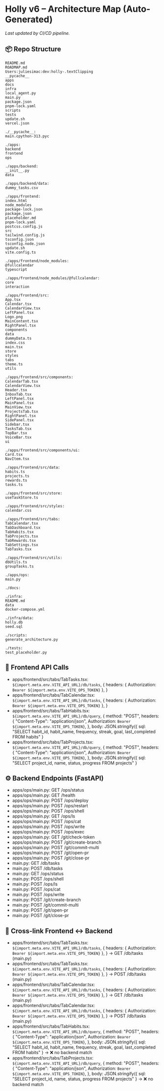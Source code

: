 # Holly v6 – Architecture Map (Auto-Generated)

_Last updated by CI/CD pipeline._

## 📦 Repo Structure
```
README.md
ROADMAP.md
Users:juliesimac:dev:holly-.textClipping
__pycache__
apps
docs
infra
local_agent.py
main.py
package.json
pnpm-lock.yaml
scripts
tests
update.sh
vercel.json

./__pycache__:
main.cpython-313.pyc

./apps:
backend
frontend
ops

./apps/backend:
__init__.py
data

./apps/backend/data:
dummy_tasks.csv

./apps/frontend:
index.html
node_modules
package-lock.json
package.json
placeholder.md
pnpm-lock.yaml
postcss.config.js
src
tailwind.config.js
tsconfig.json
tsconfig.node.json
update.sh
vite.config.ts

./apps/frontend/node_modules:
@fullcalendar
typescript

./apps/frontend/node_modules/@fullcalendar:
core
interaction

./apps/frontend/src:
App.tsx
Calendar.tsx
CalendarView.tsx
LeftPanel.tsx
Logo.png
MainContent.tsx
RightPanel.tsx
components
data
dummyData.ts
index.css
main.tsx
store
styles
tabs
theme.ts
utils

./apps/frontend/src/components:
CalendarTab.tsx
CalendarView.tsx
Header.tsx
InboxTab.tsx
LeftPanel.tsx
MainPanel.tsx
MainView.tsx
ProjectsTab.tsx
RightPanel.tsx
SidePanel.tsx
Sidebar.tsx
TasksTab.tsx
TopBar.tsx
VoiceBar.tsx
ui

./apps/frontend/src/components/ui:
Card.tsx
NavItem.tsx

./apps/frontend/src/data:
habits.ts
projects.ts
rewards.ts
tasks.ts

./apps/frontend/src/store:
useTaskStore.ts

./apps/frontend/src/styles:
calendar.css

./apps/frontend/src/tabs:
TabCalendar.tsx
TabDashboard.tsx
TabHabits.tsx
TabProjects.tsx
TabRewards.tsx
TabSettings.tsx
TabTasks.tsx

./apps/frontend/src/utils:
dbUtils.ts
groupTasks.ts

./apps/ops:
main.py

./docs:

./infra:
README.md
data
docker-compose.yml

./infra/data:
holly.db
seed.sql

./scripts:
generate_architecture.py

./tests:
test_placeholder.py

```

## 🔎 Frontend API Calls
- apps/frontend/src/tabs/TabTasks.tsx: `${import.meta.env.VITE_API_URL}/db/tasks`, {
      headers: { Authorization: `Bearer ${import.meta.env.VITE_OPS_TOKEN}` },
    }
- apps/frontend/src/tabs/TabCalendar.tsx: `${import.meta.env.VITE_API_URL}/db/tasks`, {
      headers: { Authorization: `Bearer ${import.meta.env.VITE_OPS_TOKEN}` },
    }
- apps/frontend/src/tabs/TabHabits.tsx: `${import.meta.env.VITE_API_URL}/db/query`, {
      method: "POST",
      headers: {
        "Content-Type": "application/json",
        Authorization: `Bearer ${import.meta.env.VITE_OPS_TOKEN}`,
      },
      body: JSON.stringify({ sql: "SELECT habit_id, habit_name, frequency, streak, goal, last_completed FROM habits" }
- apps/frontend/src/tabs/TabProjects.tsx: `${import.meta.env.VITE_API_URL}/db/query`, {
      method: "POST",
      headers: {
        "Content-Type": "application/json",
        Authorization: `Bearer ${import.meta.env.VITE_OPS_TOKEN}`,
      },
      body: JSON.stringify({ sql: "SELECT project_id, name, status, progress FROM projects" }

## ⚙️ Backend Endpoints (FastAPI)
- apps/ops/main.py: GET /ops/status
- apps/ops/main.py: GET /health
- apps/ops/main.py: POST /ops/deploy
- apps/ops/main.py: POST /ops/restart
- apps/ops/main.py: POST /ops/shell
- apps/ops/main.py: GET /ops/ls
- apps/ops/main.py: POST /ops/cat
- apps/ops/main.py: POST /ops/write
- apps/ops/main.py: POST /ops/exec
- apps/ops/main.py: GET /git/check-token
- apps/ops/main.py: POST /git/create-branch
- apps/ops/main.py: POST /git/commit-multi
- apps/ops/main.py: POST /git/open-pr
- apps/ops/main.py: POST /git/close-pr
- main.py: GET /db/tasks
- main.py: POST /db/tasks
- main.py: GET /ops/status
- main.py: POST /ops/shell
- main.py: POST /ops/ls
- main.py: POST /ops/cat
- main.py: POST /ops/write
- main.py: POST /git/create-branch
- main.py: POST /git/commit-multi
- main.py: POST /git/open-pr
- main.py: POST /git/close-pr

## 🔗 Cross-link Frontend ↔ Backend
- apps/frontend/src/tabs/TabTasks.tsx: `${import.meta.env.VITE_API_URL}/db/tasks`, {
      headers: { Authorization: `Bearer ${import.meta.env.VITE_OPS_TOKEN}` },
    } → GET /db/tasks (main.py)
- apps/frontend/src/tabs/TabTasks.tsx: `${import.meta.env.VITE_API_URL}/db/tasks`, {
      headers: { Authorization: `Bearer ${import.meta.env.VITE_OPS_TOKEN}` },
    } → POST /db/tasks (main.py)
- apps/frontend/src/tabs/TabCalendar.tsx: `${import.meta.env.VITE_API_URL}/db/tasks`, {
      headers: { Authorization: `Bearer ${import.meta.env.VITE_OPS_TOKEN}` },
    } → GET /db/tasks (main.py)
- apps/frontend/src/tabs/TabCalendar.tsx: `${import.meta.env.VITE_API_URL}/db/tasks`, {
      headers: { Authorization: `Bearer ${import.meta.env.VITE_OPS_TOKEN}` },
    } → POST /db/tasks (main.py)
- apps/frontend/src/tabs/TabHabits.tsx: `${import.meta.env.VITE_API_URL}/db/query`, {
      method: "POST",
      headers: {
        "Content-Type": "application/json",
        Authorization: `Bearer ${import.meta.env.VITE_OPS_TOKEN}`,
      },
      body: JSON.stringify({ sql: "SELECT habit_id, habit_name, frequency, streak, goal, last_completed FROM habits" } → ❌ no backend match
- apps/frontend/src/tabs/TabProjects.tsx: `${import.meta.env.VITE_API_URL}/db/query`, {
      method: "POST",
      headers: {
        "Content-Type": "application/json",
        Authorization: `Bearer ${import.meta.env.VITE_OPS_TOKEN}`,
      },
      body: JSON.stringify({ sql: "SELECT project_id, name, status, progress FROM projects" } → ❌ no backend match
